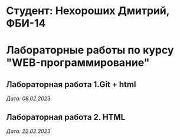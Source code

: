 # Студент: Нехороших Дмитрий, ФБИ-14

# Лабораторные работы по курсу "WEB-программирование"

## Лабораторная работа 1.Git + html

*Дата: 08.02.2023*

## Лабораторная работа 2. HTML

*Дата: 22.02.2023*